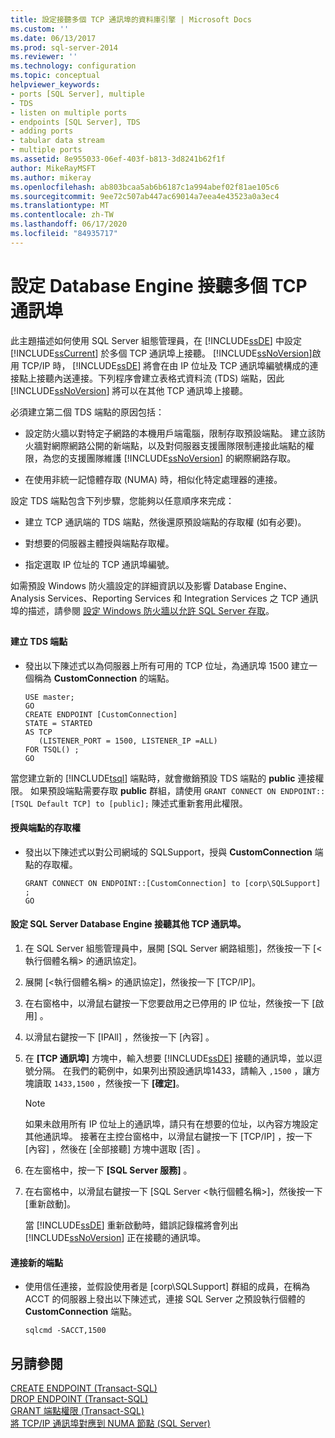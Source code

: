 ```yaml
---
title: 設定接聽多個 TCP 通訊埠的資料庫引擎 | Microsoft Docs
ms.custom: ''
ms.date: 06/13/2017
ms.prod: sql-server-2014
ms.reviewer: ''
ms.technology: configuration
ms.topic: conceptual
helpviewer_keywords:
- ports [SQL Server], multiple
- TDS
- listen on multiple ports
- endpoints [SQL Server], TDS
- adding ports
- tabular data stream
- multiple ports
ms.assetid: 8e955033-06ef-403f-b813-3d8241b62f1f
author: MikeRayMSFT
ms.author: mikeray
ms.openlocfilehash: ab803bcaa5ab6b6187c1a994abef02f81ae105c6
ms.sourcegitcommit: 9ee72c507ab447ac69014a7eea4e43523a0a3ec4
ms.translationtype: MT
ms.contentlocale: zh-TW
ms.lasthandoff: 06/17/2020
ms.locfileid: "84935717"
---
```

# <a name="configure-the-database-engine-to-listen-on-multiple-tcp-ports"></a>設定 Database Engine 接聽多個 TCP 通訊埠
  此主題描述如何使用 SQL Server 組態管理員，在 [!INCLUDE[ssDE](../../includes/ssde-md.md)] 中設定 [!INCLUDE[ssCurrent](../../includes/sscurrent-md.md)] 於多個 TCP 通訊埠上接聽。 [!INCLUDE[ssNoVersion](../../includes/ssnoversion-md.md)]啟用 TCP/IP 時， [!INCLUDE[ssDE](../../includes/ssde-md.md)] 將會在由 IP 位址及 TCP 通訊埠編號構成的連接點上接聽內送連接。下列程序會建立表格式資料流 (TDS) 端點，因此 [!INCLUDE[ssNoVersion](../../includes/ssnoversion-md.md)] 將可以在其他 TCP 通訊埠上接聽。  
  
 必須建立第二個 TDS 端點的原因包括：  
  
-   設定防火牆以對特定子網路的本機用戶端電腦，限制存取預設端點。 建立該防火牆對網際網路公開的新端點，以及對伺服器支援團隊限制連接此端點的權限，為您的支援團隊維護 [!INCLUDE[ssNoVersion](../../includes/ssnoversion-md.md)] 的網際網路存取。  
  
-   在使用非統一記憶體存取 (NUMA) 時，相似化特定處理器的連接。  
  
 設定 TDS 端點包含下列步驟，您能夠以任意順序來完成：  
  
-   建立 TCP 通訊端的 TDS 端點，然後還原預設端點的存取權 (如有必要)。  
  
-   對想要的伺服器主體授與端點存取權。  
  
-   指定選取 IP 位址的 TCP 通訊埠編號。  
  
 如需預設 Windows 防火牆設定的詳細資訊以及影響 Database Engine、Analysis Services、Reporting Services 和 Integration Services 之 TCP 通訊埠的描述，請參閱 [設定 Windows 防火牆以允許 SQL Server 存取](../../sql-server/install/configure-the-windows-firewall-to-allow-sql-server-access.md)。  
  
##  <a name="SSMSProcedure"></a>  
  
#### <a name="to-create-a-tds-endpoint"></a>建立 TDS 端點  
  
-   發出以下陳述式以為伺服器上所有可用的 TCP 位址，為通訊埠 1500 建立一個稱為 **CustomConnection** 的端點。  
  
    ```  
    USE master;  
    GO  
    CREATE ENDPOINT [CustomConnection]  
    STATE = STARTED  
    AS TCP  
       (LISTENER_PORT = 1500, LISTENER_IP =ALL)  
    FOR TSQL() ;  
    GO  
    ```  
  
 當您建立新的 [!INCLUDE[tsql](../../includes/tsql-md.md)] 端點時，就會撤銷預設 TDS 端點的 **public** 連接權限。 如果預設端點需要存取 **public** 群組，請使用 `GRANT CONNECT ON ENDPOINT::[TSQL Default TCP] to [public];` 陳述式重新套用此權限。  
  
#### <a name="to-grant-access-to-the-endpoint"></a>授與端點的存取權  
  
-   發出以下陳述式以對公司網域的 SQLSupport，授與 **CustomConnection** 端點的存取權。  
  
    ```  
    GRANT CONNECT ON ENDPOINT::[CustomConnection] to [corp\SQLSupport] ;  
    GO  
    ```  
  
#### <a name="to-configure-the-sql-server-database-engine-to-listen-on-an-additional-tcp-port"></a>設定 SQL Server Database Engine 接聽其他 TCP 通訊埠。  
  
1.  在 SQL Server 組態管理員中，展開 [SQL Server 網路組態]，然後按一下 [<執行個體名稱> 的通訊協定]。  
  
2.  展開 [<執行個體名稱> 的通訊協定]，然後按一下 [TCP/IP]。  
  
3.  在右窗格中，以滑鼠右鍵按一下您要啟用之已停用的 IP 位址，然後按一下 [啟用]  。  
  
4.  以滑鼠右鍵按一下 [IPAll]  ，然後按一下 [內容]  。  
  
5.  在 **[TCP 通訊埠]** 方塊中，輸入想要 [!INCLUDE[ssDE](../../includes/ssde-md.md)] 接聽的通訊埠，並以逗號分隔。 在我們的範例中，如果列出預設通訊埠1433，請輸入 `,1500` ，讓方塊讀取 `1433,1500` ，然後按一下 **[確定]**。  
  
    > [!NOTE]  
    >  如果未啟用所有 IP 位址上的通訊埠，請只有在想要的位址，以內容方塊設定其他通訊埠。 接著在主控台窗格中，以滑鼠右鍵按一下 [TCP/IP]  ，按一下 [內容]  ，然後在 [全部接聽]  方塊中選取 [否]  。  
  
6.  在左窗格中，按一下 **[SQL Server 服務]** 。  
  
7.  在右窗格中，以滑鼠右鍵按一下 [SQL Server <執行個體名稱>]，然後按一下 [重新啟動]。  
  
     當 [!INCLUDE[ssDE](../../includes/ssde-md.md)] 重新啟動時，錯誤記錄檔將會列出 [!INCLUDE[ssNoVersion](../../includes/ssnoversion-md.md)] 正在接聽的通訊埠。  
  
#### <a name="to-connect-to-the-new-endpoint"></a>連接新的端點  
  
-   使用信任連接，並假設使用者是 [corp\SQLSupport] 群組的成員，在稱為 ACCT 的伺服器上發出以下陳述式，連接 SQL Server 之預設執行個體的 **CustomConnection** 端點。  
  
    ```  
    sqlcmd -SACCT,1500  
    ```  
  
## <a name="see-also"></a>另請參閱  
 [CREATE ENDPOINT &#40;Transact-SQL&#41;](/sql/t-sql/statements/create-endpoint-transact-sql)   
 [DROP ENDPOINT &#40;Transact-SQL&#41;](/sql/t-sql/statements/drop-endpoint-transact-sql)   
 [GRANT 端點權限 &#40;Transact-SQL&#41;](/sql/t-sql/statements/grant-endpoint-permissions-transact-sql)   
 [將 TCP/IP 通訊埠對應到 NUMA 節點 &#40;SQL Server&#41;](map-tcp-ip-ports-to-numa-nodes-sql-server.md)  
  
  
